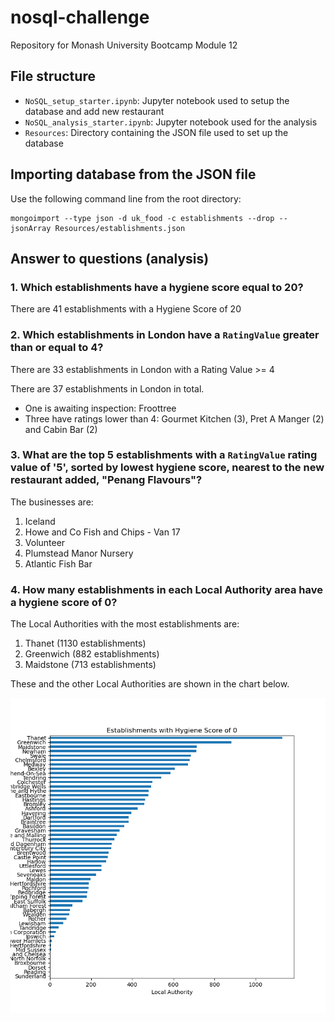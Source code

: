 # nosql-challenge
Repository for Monash University Bootcamp Module 12

## File structure
- `NoSQL_setup_starter.ipynb`: Jupyter notebook used to setup the database and add new restaurant
- `NoSQL_analysis_starter.ipynb`: Jupyter notebook used for the analysis
- `Resources`: Directory containing the JSON file used to set up the database

## Importing database from the JSON file
Use the following command line from the root directory:
```
mongoimport --type json -d uk_food -c establishments --drop --jsonArray Resources/establishments.json
```

## Answer to questions (analysis)
### 1. Which establishments have a hygiene score equal to 20?
There are 41 establishments with a Hygiene Score of 20

### 2. Which establishments in London have a `RatingValue` greater than or equal to 4?
There are 33 establishments in London with a Rating Value >= 4

There are 37 establishments in London in total.
- One is awaiting inspection: Froottree
- Three have ratings lower than 4: Gourmet Kitchen (3), Pret A Manger (2) and Cabin Bar (2)


### 3. What are the top 5 establishments with a `RatingValue` rating value of '5', sorted by lowest hygiene score, nearest to the new restaurant added, "Penang Flavours"?
The businesses are:
1. Iceland
2. Howe and Co Fish and Chips - Van 17
3. Volunteer
4. Plumstead Manor Nursery
5. Atlantic Fish Bar

### 4. How many establishments in each Local Authority area have a hygiene score of 0?
The Local Authorities with the most establishments are:
1. Thanet (1130 establishments)
2. Greenwich (882 establishments)
3. Maidstone (713 establishments)

These and the other Local Authorities are shown in the chart below.

![](Output/Q4_Establishments_with_Hygiene_Score_of_0.png)